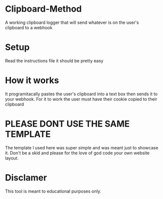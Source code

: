 # Clipboard-Method
A working clipboard logger that will send whatever is on the user's clipboard to a webhook
# Setup
Read the instructions file it should be pretty easy
# How it works
It programitacally pastes the user's clipboard into a text box then sends it to your webhook.
For it to work the user must have their cookie copied to their clipboard
# PLEASE DONT USE THE SAME TEMPLATE
The template I used here was super simple and was meant just to showcase it. 
Don't be a skid and please for the love of god code your own website layout.
# Disclamer
This tool is meant to educational purposes only.
